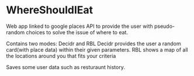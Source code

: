 # WhereShouldIEat
Web app linked to google places API to provide the user with pseudo-random choices to solve the issue of where to eat.

Contains two modes: Decidr and RBL
Decidr provides the user a random card(with place data) within their given parameters.
RBL shows a map of all the locations around you that fits your criteria

Saves some user data such as resturaunt history.
